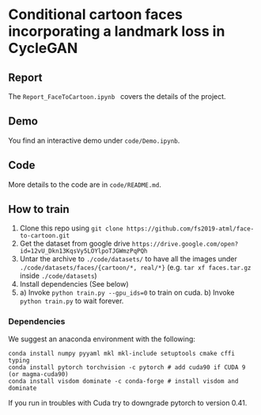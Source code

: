 # Conditional cartoon faces incorporating a landmark loss in CycleGAN

## Report
The `Report_FaceToCartoon.ipynb ` covers the details of the project.

## Demo
You find an interactive demo under `code/Demo.ipynb`.

## Code
More details to the code are in `code/README.md`.

## How to train
1) Clone this repo using `git clone https://github.com/fs2019-atml/face-to-cartoon.git`
2) Get the dataset from google drive `https://drive.google.com/open?id=12vU_Dkn13KqsVy5LOYlpoTJGWmzPqPQh`
3) Untar the archive to `./code/datasets/` to have all the images under `./code/datasets/faces/{cartoon/*, real/*}` (e.g. `tar xf faces.tar.gz` inside `./code/datasets`)
4) Install dependencies (See below)
5) a) Invoke `python train.py --gpu_ids=0` to train on cuda. b) Invoke `python train.py` to wait forever.

### Dependencies
We suggest an anaconda environment with the following:
```
conda install numpy pyyaml mkl mkl-include setuptools cmake cffi typing
conda install pytorch torchvision -c pytorch # add cuda90 if CUDA 9 (or magma-cuda90)
conda install visdom dominate -c conda-forge # install visdom and dominate
```

If you run in troubles with Cuda try to downgrade pytorch to version 0.41.

